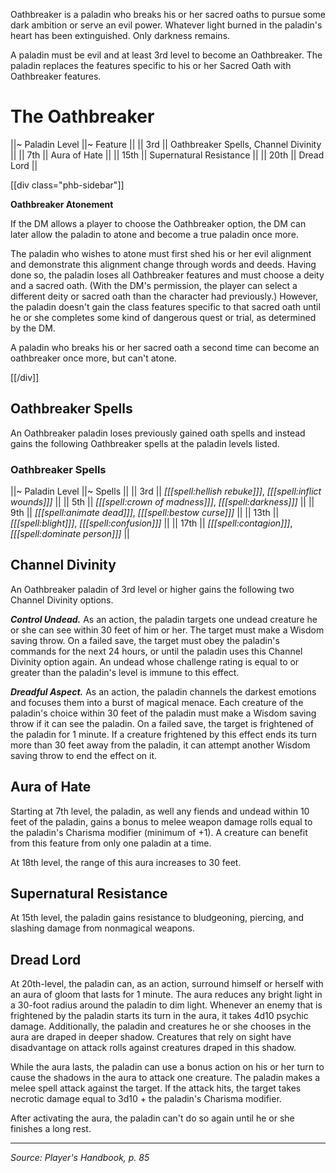 Oathbreaker is a paladin who breaks his or her sacred oaths to pursue some dark ambition or serve an evil power. Whatever light burned in the paladin's heart has been extinguished. Only darkness remains.

A paladin must be evil and at least 3rd level to become an Oathbreaker. The paladin replaces the features specific to his or her Sacred Oath with Oathbreaker features.

# The Oathbreaker

||~ Paladin Level ||~ Feature ||
|| 3rd || Oathbreaker Spells, Channel Divinity ||
|| 7th || Aura of Hate ||
|| 15th || Supernatural Resistance ||
|| 20th || Dread Lord ||

[[div class="phb-sidebar"]]

**Oathbreaker Atonement**

If the DM allows a player to choose the Oathbreaker option, the DM can later allow the paladin to atone and become a true paladin once more.

The paladin who wishes to atone must first shed his or her evil alignment and demonstrate this alignment change through words and deeds. Having done so, the paladin loses all Oathbreaker features and must choose a deity and a sacred oath. (With the DM's permission, the player can select a different deity or sacred oath than the character had previously.) However, the paladin doesn't gain the class features specific to that sacred oath until he or she completes some kind of dangerous quest or trial, as determined by the DM.

A paladin who breaks his or her sacred oath a second time can become an oathbreaker once more, but can't atone.

[[/div]]

## Oathbreaker Spells

An Oathbreaker paladin loses previously gained oath spells and instead gains the following Oathbreaker spells at the paladin levels listed.

### Oathbreaker Spells

||~ Paladin Level ||~ Spells ||
|| 3rd || _[[[spell:hellish rebuke]]]_, _[[[spell:inflict wounds]]]_ ||
|| 5th || _[[[spell:crown of madness]]]_, _[[[spell:darkness]]]_ ||
|| 9th || _[[[spell:animate dead]]]_, _[[[spell:bestow curse]]]_ ||
|| 13th || _[[[spell:blight]]]_, _[[[spell:confusion]]]_ ||
|| 17th || _[[[spell:contagion]]]_, _[[[spell:dominate person]]]_ ||

## Channel Divinity

An Oathbreaker paladin of 3rd level or higher gains the following two Channel Divinity options.

***Control Undead.*** As an action, the paladin targets one undead creature he or she can see within 30 feet of him or her. The target must make a Wisdom saving throw. On a failed save, the target must obey the paladin's commands for the next 24 hours, or until the paladin uses this Channel Divinity option again. An undead whose challenge rating is equal to or greater than the paladin's level is immune to this effect.

***Dreadful Aspect.*** As an action, the paladin channels the darkest emotions and focuses them into a burst of magical menace. Each creature of the paladin's choice within 30 feet of the paladin must make a Wisdom saving throw if it can see the paladin. On a failed save, the target is frightened of the paladin for 1 minute. If a creature frightened by this effect ends its turn more than 30 feet away from the paladin, it can attempt another Wisdom saving throw to end the effect on it.

## Aura of Hate

Starting at 7th level, the paladin, as well any fiends and undead within 10 feet of the paladin, gains a bonus to melee weapon damage rolls equal to the paladin's Charisma modifier (minimum of +1). A creature can benefit from this feature from only one paladin at a time.

At 18th level, the range of this aura increases to 30 feet.

## Supernatural Resistance

At 15th level, the paladin gains resistance to bludgeoning, piercing, and slashing damage from nonmagical weapons.

## Dread Lord

At 20th-level, the paladin can, as an action, surround himself or herself with an aura of gloom that lasts for 1 minute. The aura reduces any bright light in a 30-foot radius around the paladin to dim light. Whenever an enemy that is frightened by the paladin starts its turn in the aura, it takes 4d10 psychic damage. Additionally, the paladin and creatures he or she chooses in the aura are draped in deeper shadow. Creatures that rely on sight have disadvantage on attack rolls against creatures draped in this shadow.

While the aura lasts, the paladin can use a bonus action on his or her turn to cause the shadows in the aura to attack one creature. The paladin makes a melee spell attack against the target. If the attack hits, the target takes necrotic damage equal to 3d10 + the paladin's Charisma modifier.

After activating the aura, the paladin can't do so again until he or she finishes a long rest.

----

*Source: Player's Handbook, p. 85*